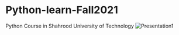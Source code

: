 # Python-learn-Fall2021
Python Course in Shahrood University of Technology
![Presentation1](https://user-images.githubusercontent.com/73692644/137325277-3b432708-c8f2-43cc-a947-3587eefd1338.png)
